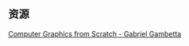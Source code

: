 ## 资源

[Computer Graphics from Scratch - Gabriel Gambetta](https://www.gabrielgambetta.com/computer-graphics-from-scratch/index.html)

